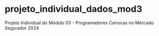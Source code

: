 # projeto_individual_dados_mod3
Projeto Individual do Módulo 03 - Programadores Cariocas no Mercado Segurador 2024
